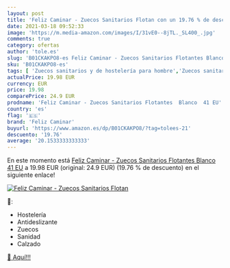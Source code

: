 ```yaml
---
layout: post
title: 'Feliz Caminar - Zuecos Sanitarios Flotan con un 19.76 % de descuento'
date: 2021-03-18 09:52:33
image: 'https://m.media-amazon.com/images/I/31vE0--8jTL._SL400_.jpg'
comments: true
category: ofertas
author: 'tole.es'
slug: 'B01CKAKPO8-es Feliz Caminar - Zuecos Sanitarios Flotantes Blanco 41 EU'
sku: 'B01CKAKPO8-es'
tags: [ 'Zuecos sanitarios y de hostelería para hombre','Zuecos sanitarios y de hostelería para mujer','feliz caminar','zuecos', ]
actualPrice: 19.98 EUR
currency: EUR
price: 19.98
comparePrice: 24.9 EUR
prodname: 'Feliz Caminar - Zuecos Sanitarios Flotantes  Blanco  41 EU'
country: 'es'
flag: '🇪🇸'
brand: 'Feliz Caminar'
buyurl: 'https://www.amazon.es/dp/B01CKAKPO8/?tag=tolees-21'
descuento: '19.76'
average: '20.1533333333333'
---
```


En este momento está [Feliz Caminar - Zuecos Sanitarios Flotantes  Blanco  41 EU](https://www.amazon.es/dp/B01CKAKPO8/?tag=tolees-21) a 19.98 EUR (original: 24.9 EUR) (19.76 %  de descuento) en el siguiente enlace!

[![Feliz Caminar - Zuecos Sanitarios Flotan](https://m.media-amazon.com/images/I/31vE0--8jTL._SL400_.jpg)](https://www.amazon.es/dp/B01CKAKPO8/?tag=tolees-21)

🔎:

- Hostelería
- Antideslizante
- Zuecos
- Sanidad
- Calzado

[🛒 Aquí!!!](https://www.amazon.es/dp/B01CKAKPO8/?tag=tolees-21)
